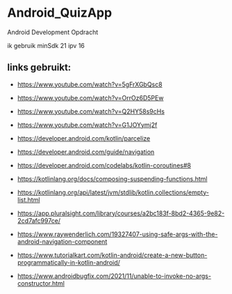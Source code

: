 # Android_QuizApp
Android Development Opdracht

ik gebruik minSdk 21 ipv 16 

## links gebruikt:
- https://www.youtube.com/watch?v=5gFrXGbQsc8
- https://www.youtube.com/watch?v=OrrOz6D5PEw
- https://www.youtube.com/watch?v=Q2HY58s9cHs
- https://www.youtube.com/watch?v=G1JOYymj2f

- https://developer.android.com/kotlin/parcelize
- https://developer.android.com/guide/navigation
- https://developer.android.com/codelabs/kotlin-coroutines#8

- https://kotlinlang.org/docs/composing-suspending-functions.html
- https://kotlinlang.org/api/latest/jvm/stdlib/kotlin.collections/empty-list.html

- https://app.pluralsight.com/library/courses/a2bc183f-8bd2-4365-9e82-2cd7afc997ce/
- https://www.raywenderlich.com/19327407-using-safe-args-with-the-android-navigation-component
- https://www.tutorialkart.com/kotlin-android/create-a-new-button-programmatically-in-kotlin-android/
- https://www.androidbugfix.com/2021/11/unable-to-invoke-no-args-constructor.html




